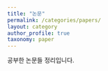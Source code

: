 ```yaml
---
title: "논문"
permalink: /categories/papers/
layout: category
author_profile: true
taxonomy: paper
---
```


공부한 논문들 정리입니다.
